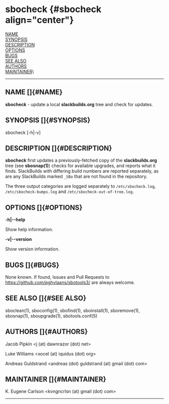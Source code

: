 # sbocheck {#sbocheck align="center"}

[NAME](#NAME)\
[SYNOPSIS](#SYNOPSIS)\
[DESCRIPTION](#DESCRIPTION)\
[OPTIONS](#OPTIONS)\
[BUGS](#BUGS)\
[SEE ALSO](#SEE%20ALSO)\
[AUTHORS](#AUTHORS)\
[MAINTAINER](#MAINTAINER)\

------------------------------------------------------------------------

## NAME []{#NAME}

**sbocheck** - update a local **slackbuilds.org** tree and check for
updates.

## SYNOPSIS []{#SYNOPSIS}

sbocheck \[-h\|-v\]

## DESCRIPTION []{#DESCRIPTION}

**sbocheck** first updates a previously-fetched copy of the
**slackbuilds.org** tree (see **sbosnap(1)**) checks for available
upgrades, and reports what it finds. SlackBuilds with differing build
numbers are reported separately, as are any SlackBuilds marked `_SBo`
that are not found in the repository.

The three output categories are logged separately to
`/etc/sbocheck.log`, `/etc/sbocheck-bumps.log` and
`/etc/sbocheck-out-of-tree.log`.

## OPTIONS []{#OPTIONS}

**-h\|\--help**

Show help information.

**-v\|\--version**

Show version information.

## BUGS []{#BUGS}

None known. If found, Issues and Pull Requests to
<https://github.com/pghvlaans/sbotools3/> are always welcome.

## SEE ALSO []{#SEE ALSO}

sboclean(1), sboconfig(1), sbofind(1), sboinstall(1), sboremove(1),
sbosnap(1), sboupgrade(1), sbotools.conf(5)

## AUTHORS []{#AUTHORS}

Jacob Pipkin \<j (at) dawnrazor (dot) net\>

Luke Williams \<xocel (at) iquidus (dot) org\>

Andreas Guldstrand \<andreas (dot) guldstrand (at) gmail (dot) com\>

## MAINTAINER []{#MAINTAINER}

K. Eugene Carlson \<kvngncrlsn (at) gmail (dot) com\>

------------------------------------------------------------------------
